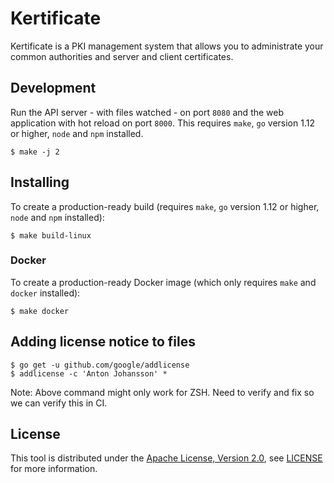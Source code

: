 # Kertificate

Kertificate is a PKI management system that allows you to administrate your common authorities and server and client certificates.


## Development

Run the API server - with files watched - on port `8080` and the web application with hot reload on port `8000`. This requires `make`, `go` version 1.12 or higher, `node` and `npm` installed.

```shell
$ make -j 2
```


## Installing

To create a production-ready build (requires `make`, `go` version 1.12 or higher, `node` and `npm` installed):

```
$ make build-linux
```


### Docker

To create a production-ready Docker image (which only requires `make` and `docker` installed):

```
$ make docker
```


## Adding license notice to files

```shell
$ go get -u github.com/google/addlicense
$ addlicense -c 'Anton Johansson' *
```

Note: Above command might only work for ZSH. Need to verify and fix so we can verify this in CI.


## License

This tool is distributed under the [Apache License, Version 2.0](http://www.apache.org/licenses/LICENSE-2.0), see [LICENSE](./LICENSE) for more information.
